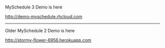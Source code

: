 MySchedule 3 Demo is here

http://demo-myschedule.rhcloud.com


---


Older MySchedule 2 Demo is here

http://stormy-flower-6956.herokuapp.com